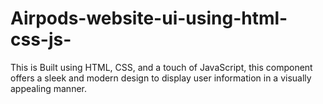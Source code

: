 # Airpods-website-ui-using-html-css-js-
This is Built using HTML, CSS, and a touch of JavaScript, this component offers a sleek and modern design to display user information in a visually appealing manner.
